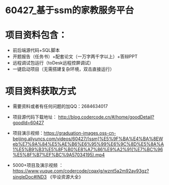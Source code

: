 #   60427_基于ssm的家教服务平台

#   项目资料包含：
*    前后端源代码+SQL脚本
*    开题报告（任务书）+配套论文（一万字两千字以上）+答辩PPT
*   远程调试包运行（toDesk远程控屏调试）
*   一键启动项目（无需搭建复杂环境，双击直接运行）


#   项目资料获取方式
*   需要资料或者有任何问题的加QQ：2684634017

*   项目源代码下载地址： http://blog.codercode.cn/#/home/goodDetail?goodId=60427
*   项目演示视频：https://graduation-images.oss-cn-beijing.aliyuncs.com/videos/60427/[ssm]%E5%9F%BA%E4%BA%8EWeb%E7%9A%84%E5%AE%B6%E6%95%99%E6%9C%8D%E5%8A%A1%E5%B9%B3%E5%8F%B0%E8%A7%86%E9%A2%91(%E7%BC%96%E5%8F%B7%EF%BC%9A57034195).mp4

*  5000+项目及演示视频 ：https://www.yuque.com/codercode/cqaxlg/wznt5a2m92ay93gz?singleDoc#lND3 《毕设资源大全》

